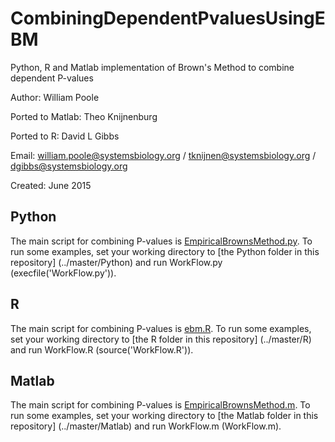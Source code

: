 # CombiningDependentPvaluesUsingEBM
Python, R and Matlab implementation of Brown's Method to combine dependent P-values

Author: William Poole

Ported to Matlab: Theo Knijnenburg

Ported to R: David L Gibbs

Email: william.poole@systemsbiology.org / tknijnen@systemsbiology.org / dgibbs@systemsbiology.org

Created: June 2015

Python 
-------------
The main script for combining P-values is [EmpiricalBrownsMethod.py](../master/Python/EmpiricalBrownsMethod.py). To run some examples, set your working directory to [the Python folder in this repository] (../master/Python) and run WorkFlow.py (execfile('WorkFlow.py')). 

R 
-------------
The main script for combining P-values is [ebm.R](../master/R/ebm.R). To run some examples, set your working directory to [the R folder in this repository] (../master/R) and run WorkFlow.R (source('WorkFlow.R')).

Matlab 
-------------
The main script for combining P-values is [EmpiricalBrownsMethod.m](../master/Matlab/EmpiricalBrownsMethod.m). To run some examples, set your working directory to [the Matlab folder in this repository] (../master/Matlab) and run WorkFlow.m (WorkFlow.m).

